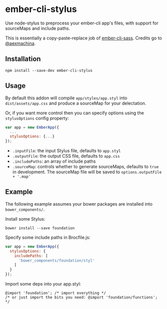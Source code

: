 # ember-cli-stylus

Use node-stylus to preprocess your ember-cli app's files, with support for sourceMaps and include paths.

This is essentially a copy-paste-replace job of [ember-cli-sass](https://github.com/aexmachina/ember-cli-sass). Credits go to [@aexmachina](https://github.com/aexmachina).

## Installation

```
npm install --save-dev ember-cli-stylus
```

## Usage

By default this addon will compile `app/styles/app.styl` into `dist/assets/app.css` and produce a sourceMap for your delectation.

Or, if you want more control then you can specify options using the `stylusOptions` config property:

```javascript
var app = new EmberApp({
  ...
  stylusOptions: {...}
});
```

- `.inputFile`: the input Stylus file, defaults to `app.styl`
- `.outputFile`: the output CSS file, defaults to `app.css`
- `.includePaths`: an array of include paths
- `.sourceMap`: controls whether to generate sourceMaps, defaults to `true` in development. The sourceMap file will be saved to `options.outputFile + '.map'`

## Example

The following example assumes your bower packages are installed into `bower_components/`.

Install some Stylus:

```shell
bower install --save foundation
```

Specify some include paths in Brocfile.js:

```javascript
var app = new EmberApp({
  stylusOptions: {
    includePaths: [
      'bower_components/foundation/styl'
    ]
  }
});
```

Import some deps into your app.styl:

```styl
@import 'foundation'; /* import everything */
/* or just import the bits you need: @import 'foundation/functions'; */
```
